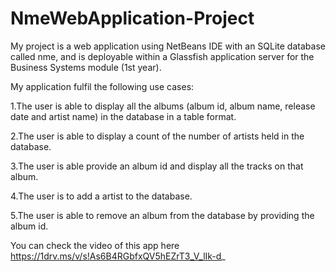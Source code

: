 # NmeWebApplication-Project
My project is a web application using NetBeans IDE with an SQLite database called nme, and is deployable within a Glassfish application server for the Business Systems module (1st year).

My application fulfil the following use cases:

1.The user is able to display all the albums (album id, album name, release date and artist name) in the database in a table format.

2.The user is able to display a count of the number of artists held in the database.

3.The user is able provide an album id and display all the tracks on that album.

4.The user is to add a artist to the database. 

5.The user is able to remove an album from the database by providing the album id.

You can check the video of this app here https://1drv.ms/v/s!As6B4RGbfxQV5hEZrT3_V_lIk-d_
